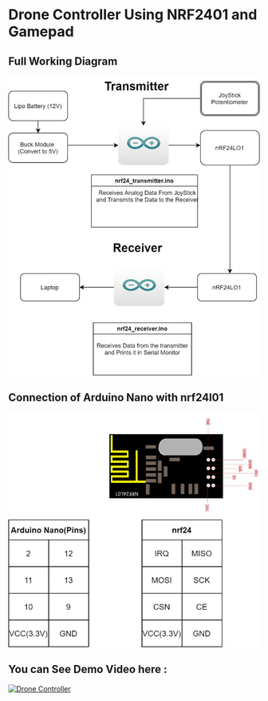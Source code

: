 # Drone Controller Using NRF2401 and Gamepad

## Full Working Diagram

!["Working Diagram"](./Pictures/RF_Module.jpg )

## Connection of Arduino Nano with nrf24l01

!["nrf24 connection"](./Pictures/nrf24_sketch.jpg )

## You can See Demo Video here :

[![Drone Controller](https://www.curdes.com/media/catalog/product/cache/8aefad00f530c176ba594b67fe26e42a/g/m/gmpd_crop.jpg)](https://www.youtube.com/watch?v=nSycrNH2Enk)



